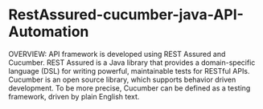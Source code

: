 # RestAssured-cucumber-java-API-Automation


OVERVIEW:
API framework is developed using REST Assured and Cucumber. REST Assured is a Java library that provides a domain-specific language (DSL) for writing powerful,
maintainable tests for RESTful APIs. Cucumber is an open source library, which supports behavior driven development. To be more precise, Cucumber can be defined 
as a testing framework, driven by plain English text. 
